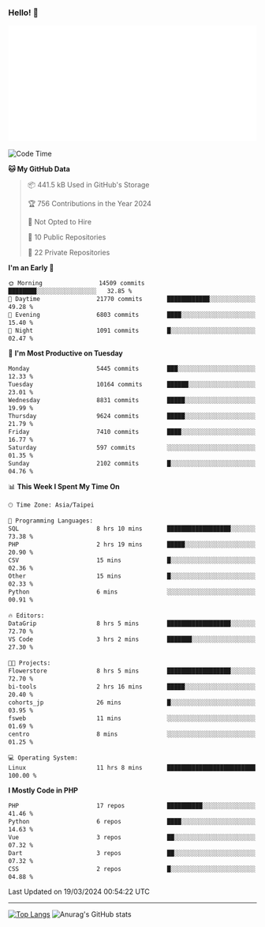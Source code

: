 ### Hello! 👋

![Metrics](/metrics.classic.svg)

<!--START_SECTION:waka-->
![Code Time](http://img.shields.io/badge/Code%20Time-1%2C251%20hrs%2055%20mins-blue)

**🐱 My GitHub Data** 

> 📦 441.5 kB Used in GitHub's Storage 
 > 
> 🏆 756 Contributions in the Year 2024
 > 
> 🚫 Not Opted to Hire
 > 
> 📜 10 Public Repositories 
 > 
> 🔑 22 Private Repositories 
 > 
**I'm an Early 🐤** 

```text
🌞 Morning                14509 commits       ████████░░░░░░░░░░░░░░░░░   32.85 % 
🌆 Daytime                21770 commits       ████████████░░░░░░░░░░░░░   49.28 % 
🌃 Evening                6803 commits        ████░░░░░░░░░░░░░░░░░░░░░   15.40 % 
🌙 Night                  1091 commits        █░░░░░░░░░░░░░░░░░░░░░░░░   02.47 % 
```
📅 **I'm Most Productive on Tuesday** 

```text
Monday                   5445 commits        ███░░░░░░░░░░░░░░░░░░░░░░   12.33 % 
Tuesday                  10164 commits       ██████░░░░░░░░░░░░░░░░░░░   23.01 % 
Wednesday                8831 commits        █████░░░░░░░░░░░░░░░░░░░░   19.99 % 
Thursday                 9624 commits        █████░░░░░░░░░░░░░░░░░░░░   21.79 % 
Friday                   7410 commits        ████░░░░░░░░░░░░░░░░░░░░░   16.77 % 
Saturday                 597 commits         ░░░░░░░░░░░░░░░░░░░░░░░░░   01.35 % 
Sunday                   2102 commits        █░░░░░░░░░░░░░░░░░░░░░░░░   04.76 % 
```


📊 **This Week I Spent My Time On** 

```text
🕑︎ Time Zone: Asia/Taipei

💬 Programming Languages: 
SQL                      8 hrs 10 mins       ██████████████████░░░░░░░   73.38 % 
PHP                      2 hrs 19 mins       █████░░░░░░░░░░░░░░░░░░░░   20.90 % 
CSV                      15 mins             █░░░░░░░░░░░░░░░░░░░░░░░░   02.36 % 
Other                    15 mins             █░░░░░░░░░░░░░░░░░░░░░░░░   02.33 % 
Python                   6 mins              ░░░░░░░░░░░░░░░░░░░░░░░░░   00.91 % 

🔥 Editors: 
DataGrip                 8 hrs 5 mins        ██████████████████░░░░░░░   72.70 % 
VS Code                  3 hrs 2 mins        ███████░░░░░░░░░░░░░░░░░░   27.30 % 

🐱‍💻 Projects: 
Flowerstore              8 hrs 5 mins        ██████████████████░░░░░░░   72.70 % 
bi-tools                 2 hrs 16 mins       █████░░░░░░░░░░░░░░░░░░░░   20.40 % 
cohorts_jp               26 mins             █░░░░░░░░░░░░░░░░░░░░░░░░   03.95 % 
fsweb                    11 mins             ░░░░░░░░░░░░░░░░░░░░░░░░░   01.69 % 
centro                   8 mins              ░░░░░░░░░░░░░░░░░░░░░░░░░   01.25 % 

💻 Operating System: 
Linux                    11 hrs 8 mins       █████████████████████████   100.00 % 
```

**I Mostly Code in PHP** 

```text
PHP                      17 repos            ██████████░░░░░░░░░░░░░░░   41.46 % 
Python                   6 repos             ████░░░░░░░░░░░░░░░░░░░░░   14.63 % 
Vue                      3 repos             ██░░░░░░░░░░░░░░░░░░░░░░░   07.32 % 
Dart                     3 repos             ██░░░░░░░░░░░░░░░░░░░░░░░   07.32 % 
CSS                      2 repos             █░░░░░░░░░░░░░░░░░░░░░░░░   04.88 % 
```




 Last Updated on 19/03/2024 00:54:22 UTC
<!--END_SECTION:waka-->

<hr>

<span style="display:inline-block">[![Top Langs](https://github-readme-stats.vercel.app/api/top-langs/?username=maureendadap&layout=compact&theme=transparent)](https://github.com/anuraghazra/github-readme-stats)</span>
<span style="display:inline-block">![Anurag's GitHub stats](https://github-readme-stats.vercel.app/api?username=maureendadap&show_icons=true&theme=transparent&count_private=true)</span>

<!--
**MaureenDadap/maureendadap** is a ✨ _special_ ✨ repository because its `README.md` (this file) appears on your GitHub profile.

Here are some ideas to get you started:

- 🔭 I’m currently working on ...
- 🌱 I’m currently learning ...
- 👯 I’m looking to collaborate on ...
- 🤔 I’m looking for help with ...
- 💬 Ask me about ...
- 📫 How to reach me: ...
- 😄 Pronouns: ...
- ⚡ Fun fact: ...
-->
